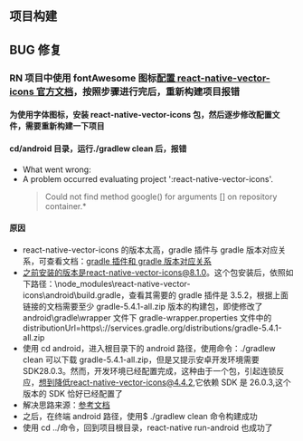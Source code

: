 ## 项目构建

## BUG 修复

### RN 项目中使用 fontAwesome 图标[配置 react-native-vector-icons 官方文档](https://github.com/oblador/react-native-vector-icons)，按照步骤进行完后，重新构建项目报错

#### 为使用字体图标，安装 react-native-vector-icons 包，然后逐步修改配置文件，需要重新构建一下项目

#### cd/android 目录，运行./gradlew clean 后，报错

-   What went wrong:
-   A problem occurred evaluating project ':react-native-vector-icons'.
    > Could not find method google() for arguments [] on repository container.\*

#### 原因

-   react-native-vector-icons 的版本太高，gradle 插件与 gradle 版本对应关系，可查看文档：[gradle 插件和 gradle 版本对应关系](https://blog.csdn.net/u013247461/article/details/103742718/)
-   之前安装的版本是react-native-vector-icons@8.1.0。这个包安装后，依照如下路径：\node_modules\react-native-vector-icons\android\build.gradle，查看其需要的 gradle 插件是 3.5.2，根据上面链接的文档需要至少 gradle-5.4.1-all.zip 版本的构建包，即使修改了 android\gradle\wrapper 文件下 gradle-wrapper.properties 文件中的 distributionUrl=https\\://services.gradle.org/distributions/gradle-5.4.1-all.zip
-   使用 cd android，进入根目录下的 android 路径，使用命令：./gradlew clean 可以下载 gradle-5.4.1-all.zip，但是又提示安卓开发环境需要 SDK28.0.3。然而，开发环境已经配置完成，这种由于一个包，引起连锁反应，想到降低react-native-vector-icons@4.4.2,它依赖 SDK 是 26.0.3,这个版本的 SDK 恰好已经配置了
-   解决思路来源：[参考文档](https://github.com/oblador/react-native-vector-icons/issues/873)
-   之后，在终端 android 路径，使用$ ./gradlew clean 命令构建成功
-   使用 cd ../命令，回到项目根目录，react-native run-android 也成功了

